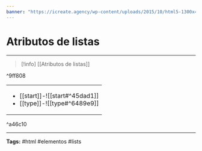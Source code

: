 ```yaml
---
banner: "https://icreate.agency/wp-content/uploads/2015/10/html5-1300x470.gif"
---
```

# Atributos de listas
<hr> 

> [!info] [[Atributos de listas]]
> 

^9ff808

|  |
| --- |
| <ul><li>[[start]]-![[start#^45dad1]]</li><li>[[type]]-![[type#^6489e9]]</li></ul>    |

^a46c10

<hr>
<b>Tags:</b> #html #elementos #lists
